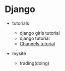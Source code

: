 # Django
- tutorials
  - django girls tutorial
  - django tutorial
  - [Channels tutorial](https://channels.readthedocs.io/en/latest/tutorial/index.html)

- mysite
  - trading(doing)
